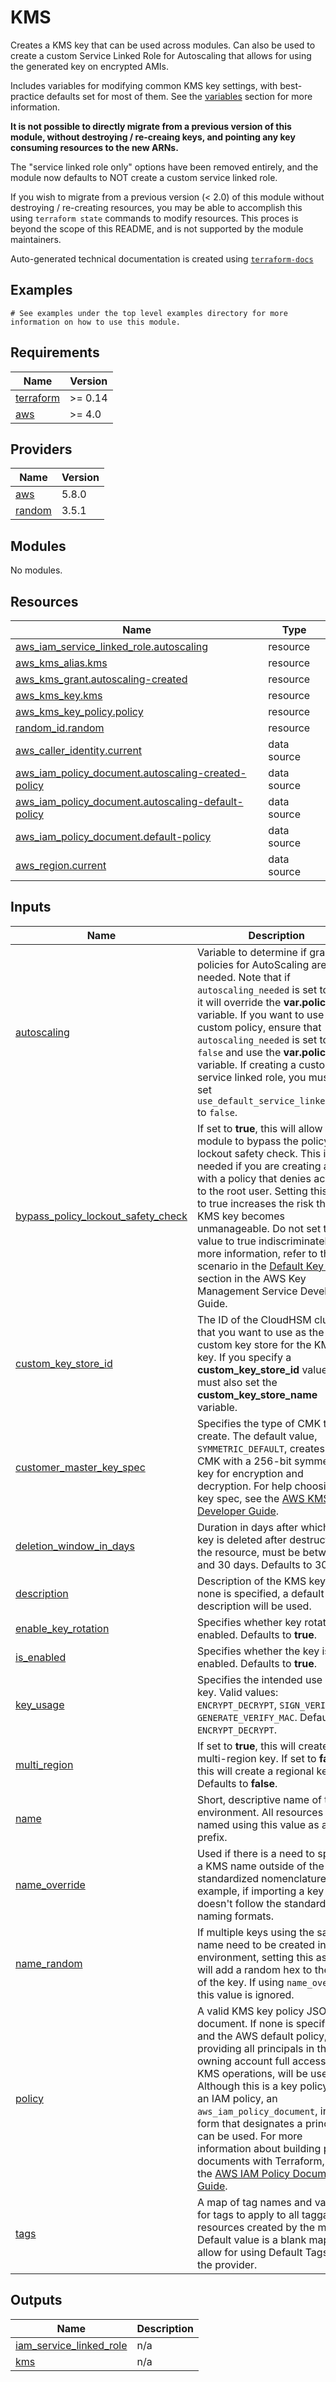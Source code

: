 # KMS

Creates a KMS key that can be used across modules. Can also be used to create a custom Service Linked Role for Autoscaling that allows for using the generated key on encrypted AMIs.

Includes variables for modifying common KMS key settings, with best-practice defaults set for most of them. See the [variables](#variables) section for more information.

**It is not possible to directly migrate from a previous version of this module, without destroying / re-creaing keys, and pointing any key consuming resources to the new ARNs.**

The "service linked role only" options have been removed entirely, and the module now defaults to NOT create a custom service linked role.

If you wish to migrate from a previous version (< 2.0) of this module without destroying / re-creating resources, you may be able to accomplish this using `terraform state` commands to modify resources. This proces is beyond the scope of this README, and is not supported by the module maintainers.

<!-- BEGINNING OF PRE-COMMIT-TERRAFORM DOCS HOOK -->

Auto-generated technical documentation is created using [`terraform-docs`](https://terraform-docs.io/)
## Examples

```hcl
# See examples under the top level examples directory for more information on how to use this module.
```

## Requirements

| Name | Version |
|------|---------|
| <a name="requirement_terraform"></a> [terraform](#requirement\_terraform) | >= 0.14 |
| <a name="requirement_aws"></a> [aws](#requirement\_aws) | >= 4.0 |

## Providers

| Name | Version |
|------|---------|
| <a name="provider_aws"></a> [aws](#provider\_aws) | 5.8.0 |
| <a name="provider_random"></a> [random](#provider\_random) | 3.5.1 |

## Modules

No modules.

## Resources

| Name | Type |
|------|------|
| [aws_iam_service_linked_role.autoscaling](https://registry.terraform.io/providers/hashicorp/aws/latest/docs/resources/iam_service_linked_role) | resource |
| [aws_kms_alias.kms](https://registry.terraform.io/providers/hashicorp/aws/latest/docs/resources/kms_alias) | resource |
| [aws_kms_grant.autoscaling-created](https://registry.terraform.io/providers/hashicorp/aws/latest/docs/resources/kms_grant) | resource |
| [aws_kms_key.kms](https://registry.terraform.io/providers/hashicorp/aws/latest/docs/resources/kms_key) | resource |
| [aws_kms_key_policy.policy](https://registry.terraform.io/providers/hashicorp/aws/latest/docs/resources/kms_key_policy) | resource |
| [random_id.random](https://registry.terraform.io/providers/hashicorp/random/latest/docs/resources/id) | resource |
| [aws_caller_identity.current](https://registry.terraform.io/providers/hashicorp/aws/latest/docs/data-sources/caller_identity) | data source |
| [aws_iam_policy_document.autoscaling-created-policy](https://registry.terraform.io/providers/hashicorp/aws/latest/docs/data-sources/iam_policy_document) | data source |
| [aws_iam_policy_document.autoscaling-default-policy](https://registry.terraform.io/providers/hashicorp/aws/latest/docs/data-sources/iam_policy_document) | data source |
| [aws_iam_policy_document.default-policy](https://registry.terraform.io/providers/hashicorp/aws/latest/docs/data-sources/iam_policy_document) | data source |
| [aws_region.current](https://registry.terraform.io/providers/hashicorp/aws/latest/docs/data-sources/region) | data source |

## Inputs

| Name | Description | Type | Default | Required |
|------|-------------|------|---------|:--------:|
| <a name="input_autoscaling"></a> [autoscaling](#input\_autoscaling) | Variable to determine if grants / policies for AutoScaling are needed. Note that if `autoscaling_needed` is set to `true`, it will override the **var.policy** variable. If you want to use a custom policy, ensure that `autoscaling_needed` is set to `false` and use the **var.policy** variable. If creating a custom service linked role, you must also set `use_default_service_linked_role` to `false`. | `map(bool)` | <pre>{<br>  "autoscaling_needed": false,<br>  "create_custom_service_linked_role": false,<br>  "use_default_service_linked_role": false<br>}</pre> | no |
| <a name="input_bypass_policy_lockout_safety_check"></a> [bypass\_policy\_lockout\_safety\_check](#input\_bypass\_policy\_lockout\_safety\_check) | If set to **true**, this will allow the module to bypass the policy lockout safety check. This is only needed if you are creating a key with a policy that denies access to the root user. Setting this value to true increases the risk that the KMS key becomes unmanageable. Do not set this value to true indiscriminately. For more information, refer to the scenario in the [Default Key Policy](https://docs.aws.amazon.com/kms/latest/developerguide/key-policies.html#key-policy-default-allow-root-enable-iam) section in the AWS Key Management Service Developer Guide. | `bool` | `false` | no |
| <a name="input_custom_key_store_id"></a> [custom\_key\_store\_id](#input\_custom\_key\_store\_id) | The ID of the CloudHSM cluster that you want to use as the custom key store for the KMS key. If you specify a **custom\_key\_store\_id** value, you must also set the **custom\_key\_store\_name** variable. | `string` | `null` | no |
| <a name="input_customer_master_key_spec"></a> [customer\_master\_key\_spec](#input\_customer\_master\_key\_spec) | Specifies the type of CMK to create. The default value, `SYMMETRIC_DEFAULT`, creates a CMK with a 256-bit symmetric key for encryption and decryption. For help choosing a key spec, see the [AWS KMS Developer Guide](https://docs.aws.amazon.com/kms/latest/developerguide/overview.html). | `string` | `"SYMMETRIC_DEFAULT"` | no |
| <a name="input_deletion_window_in_days"></a> [deletion\_window\_in\_days](#input\_deletion\_window\_in\_days) | Duration in days after which the key is deleted after destruction of the resource, must be between 7 and 30 days. Defaults to 30 days. | `number` | `30` | no |
| <a name="input_description"></a> [description](#input\_description) | Description of the KMS key. If none is specified, a default description will be used. | `string` | `null` | no |
| <a name="input_enable_key_rotation"></a> [enable\_key\_rotation](#input\_enable\_key\_rotation) | Specifies whether key rotation is enabled. Defaults to **true**. | `bool` | `true` | no |
| <a name="input_is_enabled"></a> [is\_enabled](#input\_is\_enabled) | Specifies whether the key is enabled. Defaults to **true**. | `bool` | `true` | no |
| <a name="input_key_usage"></a> [key\_usage](#input\_key\_usage) | Specifies the intended use of the key. Valid values: `ENCRYPT_DECRYPT`, `SIGN_VERIFY`, or `GENERATE_VERIFY_MAC`. Defaults to `ENCRYPT_DECRYPT`. | `string` | `"ENCRYPT_DECRYPT"` | no |
| <a name="input_multi_region"></a> [multi\_region](#input\_multi\_region) | If set to **true**, this will create a multi-region key. If set to **false**, this will create a regional key. Defaults to **false**. | `bool` | `false` | no |
| <a name="input_name"></a> [name](#input\_name) | Short, descriptive name of the environment. All resources will be named using this value as a prefix. | `string` | n/a | yes |
| <a name="input_name_override"></a> [name\_override](#input\_name\_override) | Used if there is a need to specify a KMS name outside of the standardized nomenclature. For example, if importing a key that doesn't follow the standard naming formats. | `string` | `null` | no |
| <a name="input_name_random"></a> [name\_random](#input\_name\_random) | If multiple keys using the same name need to be created in an environment, setting this as `true` will add a random hex to the `name` of the key. If using `name_override`, this value is ignored. | `bool` | `false` | no |
| <a name="input_policy"></a> [policy](#input\_policy) | A valid KMS key policy JSON document. If none is specified, and the AWS default policy, providing all principals in the owning account full access to al KMS operations, will be used. Although this is a key policy, not an IAM policy, an `aws_iam_policy_document`, in the form that designates a principal, can be used. For more information about building policy documents with Terraform, see the [AWS IAM Policy Document Guide](https://developer.hashicorp.com/terraform/tutorials/aws/aws-iam-policy). | `string` | `null` | no |
| <a name="input_tags"></a> [tags](#input\_tags) | A map of tag names and values for tags to apply to all taggable resources created by the module. Default value is a blank map to allow for using Default Tags in the provider. | `map(string)` | `{}` | no |

## Outputs

| Name | Description |
|------|-------------|
| <a name="output_iam_service_linked_role"></a> [iam\_service\_linked\_role](#output\_iam\_service\_linked\_role) | n/a |
| <a name="output_kms"></a> [kms](#output\_kms) | n/a |


<!-- END OF PRE-COMMIT-TERRAFORM DOCS HOOK -->
